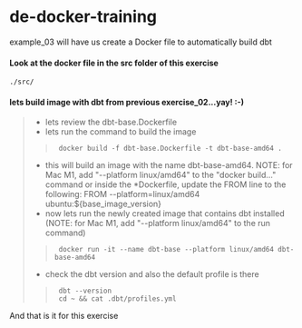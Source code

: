 # de-docker-training
example_03 will have us create a Docker file to automatically build dbt

#### Look at the docker file in the src folder of this exercise
```
./src/

```
#### lets build image with dbt from previous exercise_02...yay! :-)
> * lets review the dbt-base.Dockerfile
> * lets run the command to build the image
>>      docker build -f dbt-base.Dockerfile -t dbt-base-amd64 .
> * this will build an image with the name dbt-base-amd64.  NOTE: for Mac M1, add "--platform linux/amd64" to the "docker build..." command or inside the *Dockerfile, update the FROM line to the following:
>       FROM --platform=linux/amd64 ubuntu:${base_image_version}
> * now lets run the newly created image that contains dbt installed (NOTE: for Mac M1, add "--platform linux/amd64" to the run command)
>>      docker run -it --name dbt-base --platform linux/amd64 dbt-base-amd64
> * check the dbt version and also the default profile is there
>>      dbt --version
>>      cd ~ && cat .dbt/profiles.yml

And that is it for this exercise
